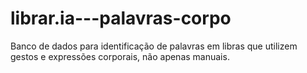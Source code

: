 # librar.ia---palavras-corpo
Banco de dados para identificação de palavras em libras que utilizem gestos e expressões corporais, não apenas manuais.
